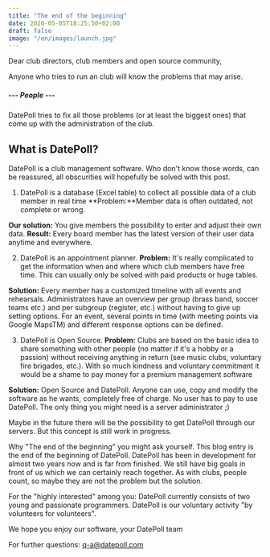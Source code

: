 ```yaml
---
title: "The end of the beginning"
date: 2020-05-05T18:25:50+02:00
draft: false
image: "/en/images/launch.jpg"
---
```


Dear club directors, club members and open source community,

Anyone who tries to run an club will know the problems that may arise.

##### --- People ---

DatePoll tries to fix all those problems (or at least the biggest ones) that come up with the administration of the club. 

## What is DatePoll?
DatePoll is a club management software. Who don't know those words, can be reassured, all obscurities will hopefully be solved with this post.

1) DatePoll is a database (Excel table) to collect all possible data of a club member in real time
**Problem:**Member data is often outdated, not complete or wrong.

**Our solution:** You give members the possibility to enter and adjust their own data.
**Result:** Every board member has the latest version of their user data anytime and everywhere.

2) DatePoll is an appointment planner.
**Problem:** It's really complicated to get the information when and where which club members have free time. This can usually only be solved with paid products or huge tables.

**Solution:** Every member has a customized timeline with all events and rehearsals. Administrators have an overview per group (brass band, soccer teams etc.) and per subgroup (register, etc.) without having to give up setting options. For an event, several points in time (with meeting points via Google MapsTM) and different response options can be defined.

3) DatePoll is Open Source.
**Problem:** Clubs are based on the basic idea to share something with other people (no matter if it's a hobby or a passion) without receiving anything in return (see music clubs, voluntary fire brigades, etc.). With so much kindness and voluntary commitment it would be a shame to pay money for a premium management software

**Solution:** Open Source and DatePoll. Anyone can use, copy and modify the software as he wants, completely free of charge. No user has to pay to use DatePoll. The only thing you might need is a server administrator ;)

Maybe in the future there will be the possibility to get DatePoll through our servers. But this concept is still work in progress.

Why "The end of the beginning" you might ask yourself. This blog entry is the end of the beginning of DatePoll. DatePoll has been in development for almost two years now and is far from finished. We still have big goals in front of us which we can certainly reach together. As with clubs, people count, so maybe they are not the problem but the solution.

For the "highly interested" among you: DatePoll currently consists of two young and passionate programmers. DatePoll is our voluntary activity "by volunteers for volunteers". 

We hope you enjoy our software,
your DatePoll team

For further questions:
q-a@datepoll.com